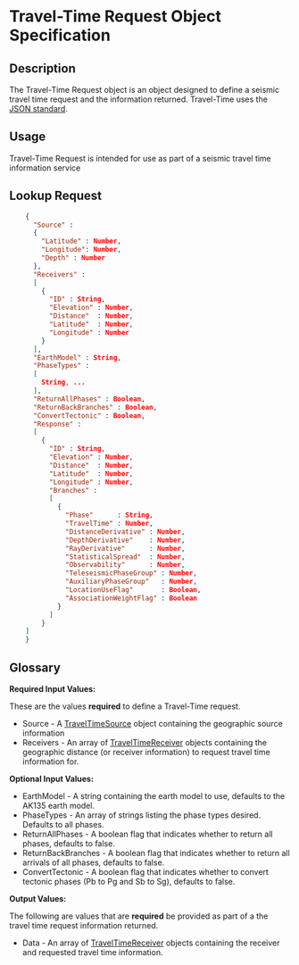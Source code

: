# Travel-Time Request Object Specification

## Description

The Travel-Time Request object is an object designed to define a seismic travel
time request and the information returned.  Travel-Time uses the
[JSON standard](http://www.json.org).

## Usage
Travel-Time Request is intended for use as part of a seismic travel time
information service

## Lookup Request

```json
    {
      "Source" :
      {
        "Latitude" : Number,
        "Longitude": Number,
        "Depth" : Number
      },
      "Receivers" : 
      [
        {
          "ID" : String,
          "Elevation" : Number,
          "Distance"  : Number,
          "Latitude"  : Number,
          "Longitude" : Number
        }
      ],
      "EarthModel" : String,
      "PhaseTypes" :
      [
        String, ...
      ],
      "ReturnAllPhases" : Boolean,
      "ReturnBackBranches" : Boolean,
      "ConvertTectonic" : Boolean,
      "Response" :
      [
        {
          "ID" : String,
          "Elevation" : Number,
          "Distance"  : Number,
          "Latitude"  : Number,
          "Longitude" : Number,
          "Branches" : 
          [
            {
              "Phase"      : String,
              "TravelTime" : Number,
              "DistanceDerivative" : Number,
              "DepthDerivative"    : Number,
              "RayDerivative"      : Number,
              "StatisticalSpread"  : Number,
              "Observability"      : Number,
              "TeleseismicPhaseGroup" : Number,
              "AuxiliaryPhaseGroup"   : Number,
              "LocationUseFlag"       : Boolean,
              "AssociationWeightFlag" : Boolean
            }
          ]
        }
    ]
    }
```


## Glossary

**Required Input Values:**

These are the values **required** to define a Travel-Time request.

* Source -  A [TravelTimeSource](TravelTimeSource.md) object containing the geographic source information
* Receivers - An array of [TravelTimeReceiver](TravelTimeReceiver.md) objects containing the geographic distance (or receiver information) to request travel time information for.

**Optional Input Values:**

* EarthModel - A string containing the earth model to use, defaults to the
AK135 earth model.
* PhaseTypes - An array of strings listing the phase types desired. Defaults to all phases.
* ReturnAllPhases - A boolean flag that indicates whether to return all phases,
defaults to false.
* ReturnBackBranches - A boolean flag that indicates whether to return all
arrivals of all phases, defaults to false.
* ConvertTectonic - A boolean flag that indicates whether to convert tectonic
phases (Pb to Pg and Sb to Sg), defaults to false.

**Output Values:**

The following are values that are **required** be provided as part of a the
travel time request information returned.

* Data - An array of [TravelTimeReceiver](TravelTimeReceiver.md) objects containing the receiver and requested travel time information.
